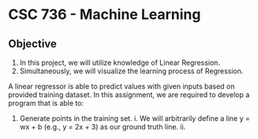 # CSC 736 - Machine Learning 
## Objective
1. In this project, we will utilize knowledge of Linear Regression.  
2. Simultaneously, we will visualize the learning process of Regression.

A linear regressor is able to predict values with given inputs based on provided training
dataset. In this assignment, we are required to develop a program that is able to:  
1. Generate points in the training set.
   i. We will arbitrarily define a line y = wx + b (e.g., y = 2x + 3) as our ground truth line.
   ii. 
